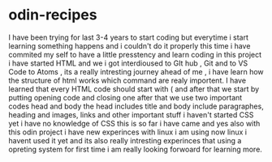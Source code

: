# odin-recipes
I have been trying for last 3-4 years to start coding but everytime i start 
learning something happens and i couldn't do it properly this time i have 
commited my self to have a little presstency and learn coding in this project 
i have started HTML and we i got interdioused to GIt hub , Git and to VS Code 
to Atoms , its a really intresting journey ahead of me , i have learn how 
the structure of html works which command are realy importent. 
I have learned that every HTML code should start with ( <!DOCTYPE HTML> and 
after that we start by putting <html> opening code and closing one </html>
after that we use two important codes head and body the head includes title and body include paragraphes, heading and images, links and other important stuff
i haven't started CSS yet i have no knowledge of CSS this is so far i have 
came and yes also with this odin project i have new experinces with linux
i am using now linux i havent used it yet and its also really intresting 
experinces that using a opreting system for first time i am really looking 
forwoard for learning more.

